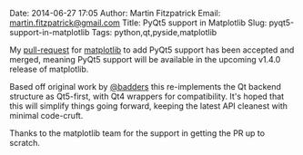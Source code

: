 Date: 2014-06-27 17:05
Author: Martin Fitzpatrick
Email: martin.fitzpatrick@gmail.com
Title: PyQt5 support in Matplotlib
Slug: pyqt5-support-in-matplotlib
Tags: python,qt,pyside,matplotlib

My [pull-request](https://github.com/matplotlib/matplotlib/pull/3072) for [matplotlib]() to add PyQt5 support has been accepted and merged, meaning PyQt5 support will be available in the upcoming v1.4.0 release of matplotlib.

<!-- PELICAN_END_SUMMARY -->

Based off original work by [@badders](https://github.com/badders) this re-implements the Qt backend structure as Qt5-first, with Qt4 wrappers for compatibility. It's hoped that this will simplify things going forward, keeping the latest API cleanest with minimal code-cruft.

Thanks to the matplotlib team for the support in getting the PR up to scratch.

[matplotlib]: http://matplotlib.org/


